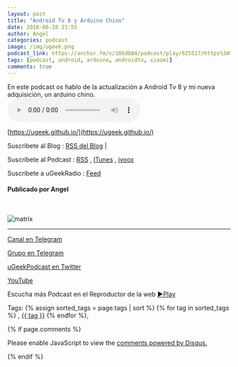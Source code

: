 ```yaml
---
layout: post
title: "Android Tv 8 y Arduino Chino"
date: 2018-06-28 21:55
author: Angel
categories: podcast
image: /img/ugeek.png
podcast_link: https://anchor.fm/s/106db04/podcast/play/825517/https%3A%2F%2Fs3-us-west-2.amazonaws.com%2Fanchor-audio-bank%2Fstaging%2F2018-5-28%2FAndroid-Tv-8-y-Arduino-Chino--2a9223296c3b3.m4a
tags: [podcast, android, arduino, androidtv, xiaomi]
comments: true
---
```

En este podcast os hablo de la actualización a Android Tv 8 y mi nueva adquisición, un arduino chino.   
<audio controls>
  <source src="https://anchor.fm/s/106db04/podcast/play/825517/https%3A%2F%2Fs3-us-west-2.amazonaws.com%2Fanchor-audio-bank%2Fstaging%2F2018-5-28%2FAndroid-Tv-8-y-Arduino-Chino--2a9223296c3b3.m4a">
Your browser does not support the audio element.
</audio>

[https://ugeek.github.io/](https://ugeek.github.io/)

Suscribete al Blog :  [RSS del Blog](http://feeds.feedburner.com/uGeekBlog) |

Suscribete al Podcast :  [RSS](http://feeds.feedburner.com/ugeek) , [ITunes](https://itunes.apple.com/us/podcast/ugeek/id1201421866?mt=2) , [ivoox](https://www.ivoox.com/podcast-ugeek_sq_f1383493_1.html)  

Suscribete a uGeekRadio : [Feed](http://feeds.feedburner.com/uGeekRadio)  

#### Publicado por Angel  

<br>

<!-- ------------------------------------- url del podcast -------------------------------------------  -->


<!-- -------------------------------------Imagen -------------------------------------------  -->

![matrix](http://telegra.ph/file/5a9d7614f1e844d45c1dd.png)



<!-- -------------------------------------Descripción del podcast -------------------------------------------  -->

  


<!-- -------------------------------------Aquí abajo los Comentarios -------------------------------------------  -->



  ---

[Canal en Telegram](https://t.me/uGeek)  

[Grupo en Telegram](https://t.me/uGeekPodcast)  

[uGeekPodcast en Twitter](https://twitter.com/ugeekpodcast)  

[YouTube](https://www.youtube.com/channel/UCVmGqdwOeswJ55IFmsYNlww)  

Escucha más Podcast en el Reproductor de la web [►Play](https://ugeek.github.io/podcasts/)  


Tags: {% assign sorted_tags = page.tags | sort %} {% for tag in sorted_tags %} , <span class="tag"><a href="/tag#{{ tag }}">{{ tag }}</a></span> {% endfor %},


{% if page.comments %}
<div id="disqus_thread"></div>
<script>

/**
*  RECOMMENDED CONFIGURATION VARIABLES: EDIT AND UNCOMMENT THE SECTION BELOW TO INSERT DYNAMIC VALUES FROM YOUR PLATFORM OR CMS.
*  LEARN WHY DEFINING THESE VARIABLES IS IMPORTANT: https://disqus.com/admin/universalcode/#configuration-variables*/
/*
var disqus_config = function () {
this.page.url = PAGE_URL;  // Replace PAGE_URL with your page's canonical URL variable
this.page.identifier = PAGE_IDENTIFIER; // Replace PAGE_IDENTIFIER with your page's unique identifier variable
};
*/
(function() { // DON'T EDIT BELOW THIS LINE
var d = document, s = d.createElement('script');
s.src = 'https://https-angelbcn-github-io-ugeek.disqus.com/embed.js';
s.setAttribute('data-timestamp', +new Date());
(d.head || d.body).appendChild(s);
})();
</script>
<noscript>Please enable JavaScript to view the <a href="https://disqus.com/?ref_noscript">comments powered by Disqus.</a></noscript>

{% endif %}

<script id="dsq-count-scr" src="//https-angelbcn-github-io-ugeek.disqus.com/count.js" async></script>
